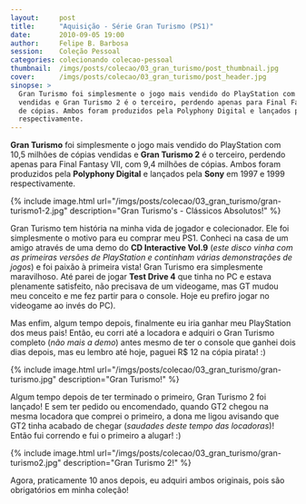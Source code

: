 ```yaml
---
layout:     post
title:      "Aquisição - Série Gran Turismo (PS1)"
date:       2010-09-05 19:00
author:     Felipe B. Barbosa
session:    Coleção Pessoal
categories: colecionando colecao-pessoal
thumbnail:  /imgs/posts/colecao/03_gran_turismo/post_thumbnail.jpg
cover:      /imgs/posts/colecao/03_gran_turismo/post_header.jpg
sinopse: >
  Gran Turismo foi simplesmente o jogo mais vendido do PlayStation com 10,5 milhões de cópias
  vendidas e Gran Turismo 2 é o terceiro, perdendo apenas para Final Fantasy VII, com 9,4 milhões
  de cópias. Ambos foram produzidos pela Polyphony Digital e lançados pela Sony em 1997 e 1999
  respectivamente.
---
```

**Gran Turismo** foi simplesmente o jogo mais vendido do PlayStation com 10,5 milhões de cópias
vendidas e **Gran Turismo 2** é o terceiro, perdendo apenas para Final Fantasy VII, com 9,4 milhões
de cópias. Ambos foram produzidos pela **Polyphony Digital** e lançados pela **Sony** em 1997 e 1999
respectivamente.

{% include image.html url="/imgs/posts/colecao/03_gran_turismo/gran-turismo1-2.jpg" description="Gran Turismo's - Clássicos Absolutos!" %}

Gran Turismo tem história na minha vida de jogador e colecionador. Ele foi simplesmente o motivo
para eu comprar meu PS1. Conheci na casa de um amigo através de uma demo do **CD Interactive Vol.9**
(*este disco vinha com as primeiras versões de PlayStation e continham várias demonstrações de jogos*)
e foi paixão à primeira vista! Gran Turismo era simplesmente maravilhoso. Até parei de jogar
**Test Drive 4** que tinha no PC e estava plenamente satisfeito, não precisava de um videogame,
mas GT mudou meu conceito e me fez partir para o console. Hoje eu prefiro jogar no videogame
ao invés do PC).

Mas enfim, algum tempo depois, finalmente eu iria ganhar meu PlayStation dos meus pais! Então, eu
corri até a locadora e adquiri o Gran Turismo completo (*não mais a demo*) antes mesmo de ter o
console que ganhei dois dias depois, mas eu lembro até hoje, paguei R$ 12 na cópia pirata! :)

{% include image.html url="/imgs/posts/colecao/03_gran_turismo/gran-turismo.jpg" description="Gran Turismo!" %}

Algum tempo depois de ter terminado o primeiro, Gran Turismo 2 foi lançado! E sem ter pedido ou
encomendado, quando GT2 chegou na mesma locadora que comprei o primeiro, a dona me ligou avisando
que GT2 tinha acabado de chegar (*saudades deste tempo das locadoras*)! Então fui correndo e fui
o primeiro a alugar! :)

{% include image.html url="/imgs/posts/colecao/03_gran_turismo/gran-turismo2.jpg" description="Gran Turismo 2!" %}

Agora, praticamente 10 anos depois, eu adquiri ambos originais, pois são obrigatórios em minha
coleção!
